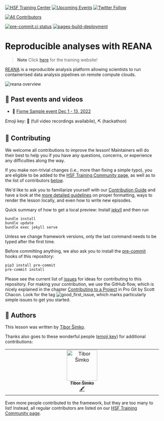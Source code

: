 [![HSF Training Center][training-center-badge]][hsf-training-center]
[![Upcoming Events][schools-badge]][schools]
[![Twitter Follow][twitter-badge]][twitter]

<!-- ALL-CONTRIBUTORS-BADGE:START - Do not remove or modify this section -->
[![All Contributors](https://img.shields.io/badge/all_contributors-1-orange.svg?style=flat-square)](#contributors-)
<!-- ALL-CONTRIBUTORS-BADGE:END -->

[![pre-commit.ci status](https://results.pre-commit.ci/badge/github/hsf-training/hsf-training-reana-webpage/main.svg)](https://results.pre-commit.ci/latest/github/hsf-training/hsf-training-reana-webpage/main)
[![pages-build-deployment](https://github.com/hsf-training/hsf-training-reana-webpage/actions/workflows/pages/pages-build-deployment/badge.svg)](https://github.com/hsf-training/hsf-training-reana-webpage/actions/workflows/pages/pages-build-deployment)

# Reproducible analyses with REANA

> **Note**
> Click [here](https://hsf-training.github.io/hsf-training-reana-webpage/) for the training website!

[REANA][] is a reproducible analysis platform allowing scientists to run containerised data analysis pipelines on remote compute clouds.

![reana overview][reana-overview-pic]

## 📅 Past events and videos

* 🎥 [Fixme Sample event Dec 1 - 13, 2022](indico.cern.ch/)

Emoji key: 🎥 (full video recordings availabile), ⛏️ (hackathon)

## 🤗 Contributing

<!-- CENTRALLY MAINTAINED SECTION -->
<!-- Remove the above marker to disable having this section be overwritten -->

We welcome all contributions to improve the lesson! Maintainers will do their best to help you if you have any
questions, concerns, or experience any difficulties along the way.

If you make non-trivial changes (i.e., more than fixing a simple typo), you are eligible to be added to the [HSF Training Community page][hsf-training-community],
as well as to the list of contributors [below](#contributors-).

We'd like to ask you to familiarize yourself with our [Contribution Guide](CONTRIBUTING.md) and have a look at
the [more detailed guidelines][lesson-example] on proper formatting, ways to render the lesson locally, and even
how to write new episodes.

Quick summary of how to get a local preview: Install [jekyll][jekyll] and then run

```
bundle install
bundle update
bundle exec jekyll serve
```

Unless we change framework versions, only the last command needs to be typed after the first time.

Before committing anything, we also ask you to install the [pre-commit][pre-commit] hooks of this repository:

```bash
pip3 install pre-commit
pre-commit install
```

Please see the current list of [issues][issues] for ideas for contributing to this
repository. For making your contribution, we use the GitHub flow, which is
nicely explained in the chapter [Contributing to a Project][progit] in Pro Git
by Scott Chacon.
Look for the tag ![good_first_issue][gfi-badge], which marks particularly simple issues to get you started.

<!-- END CENTRALLY MAINTAINED SECTION -->
## 💖 Authors

This lesson was written by [Tibor Šimko](https://github.com/tiborsimko).

Thanks also goes to these wonderful people ([emoji key][allcontrib-emoji-key]) for additional contributions:

<!-- ALL-CONTRIBUTORS-LIST:START - Do not remove or modify this section -->
<!-- prettier-ignore-start -->
<!-- markdownlint-disable -->
<table>
  <tbody>
    <tr>
      <td align="center" valign="top" width="14.28%"><a href="http://tiborsimko.org/"><img src="https://avatars.githubusercontent.com/u/517546?v=4?s=100" width="100px;" alt="Tibor Šimko"/><br /><sub><b>Tibor Šimko</b></sub></a><br /><a href="#content-tiborsimko" title="Content">🖋</a></td>
    </tr>
  </tbody>
</table>

<!-- markdownlint-restore -->
<!-- prettier-ignore-end -->

<!-- ALL-CONTRIBUTORS-LIST:END -->

Even more people contributed to the framework, but they are too many to list!
Instead, all regular contributors are listed on our [HSF Training Community page][hsf-training-community].


[lesson-example]: https://carpentries.github.io/lesson-example
[pre-commit]: https://pre-commit.com/
[hsf-training-community]: https://hepsoftwarefoundation.org/training/community
[hsf-training-center]: https://hepsoftwarefoundation.org/training/curriculum.html
[training-center-badge]: https://img.shields.io/badge/HSF%20Training%20Center-browse-ff69b4
[schools]: https://hepsoftwarefoundation.org/Schools/events.html
[issues]: https://github.com/hsf-training/hsf-training-reana-webpage/issues
[progit]: http://git-scm.com/book/en/v2/GitHub-Contributing-to-a-Project
[jekyll]: https://jekyllrb.com/
[allcontrib-emoji-key]: https://allcontributors.org/docs/en/emoji-key
[gfi-badge]: https://img.shields.io/badge/-good%20first%20issue-gold.svg
[schools-badge]: https://img.shields.io/badge/upcoming%20events-browse-ff69b4
[twitter-badge]: https://img.shields.io/twitter/follow/hsftraining?style=social
[twitter]: https://twitter.com/hsftraining

[REANA]: https://reana.io/
[reana-overview-pic]: fig/reana-platform-20181202.png
